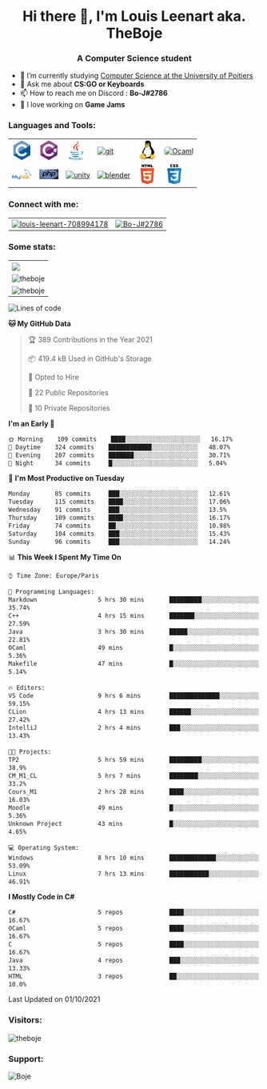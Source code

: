 <h1 align="center">Hi there 👋, I'm Louis Leenart aka. TheBoje</h1>
<h3 align="center">A Computer Science student</h3>

- 🔭 I’m currently studying [Computer Science at the University of Poitiers](http://formations.univ-poitiers.fr/fr/index/autre-diplome-niveau-master-AM/autre-diplome-niveau-master-AM/cmi-informatique-JD2XQGVY.html)
- 💬 Ask me about **CS:GO or Keyboards** <!-- TODO Ajouter un svg d'ergodox -->
- 📫 How to reach me on Discord : **Bo-J#2786**
- 🎯 I love working on **Game Jams**

<h3 align="left">Languages and Tools:</h3>
<p align="center"> 
  <table align="center">
    <tr>
      <td><a href="https://www.cprogramming.com/" target="_blank"> <img src="https://raw.githubusercontent.com/devicons/devicon/master/icons/c/c-original.svg" alt="c" width="40" height="40"/> </a> 
      <td><a href="https://www.w3schools.com/cs/" target="_blank"> <img src="https://raw.githubusercontent.com/devicons/devicon/master/icons/csharp/csharp-original.svg" alt="csharp" width="40" height="40"/> </a> 
      <td><a href="https://www.java.com" target="_blank"> <img src="https://raw.githubusercontent.com/devicons/devicon/master/icons/java/java-original.svg" alt="java" width="40" height="40"/> </a> 
      <td><a href="https://git-scm.com/" target="_blank"> <img src="https://www.vectorlogo.zone/logos/git-scm/git-scm-icon.svg" alt="git" width="40" height="40"/> </a>
      <td><a href="https://www.linux.org/" target="_blank"> <img src="https://raw.githubusercontent.com/devicons/devicon/master/icons/linux/linux-original.svg" alt="linux" width="40" height="40"/> </a> 
      <td><a href="" target="_blank"> <img src="https://ocaml.org/img/OCaml_Sticker.svg" alt="Ocaml" width="40" height="40" style="border-radius: 5px;"/> </a>
    <tr>
      <td><a href="https://www.mysql.com/" target="_blank"> <img src="https://raw.githubusercontent.com/devicons/devicon/master/icons/mysql/mysql-original-wordmark.svg" alt="mysql" width="40" height="40"/> </a>
      <td><a href="https://www.php.net" target="_blank"> <img src="https://raw.githubusercontent.com/devicons/devicon/master/icons/php/php-original.svg" alt="php" width="40" height="40"/> </a>
      <td><a href="https://unity.com/" target="_blank"> <img src="https://www.vectorlogo.zone/logos/unity3d/unity3d-icon.svg" alt="unity" width="40" height="40"/> </a>
      <td><a href="https://www.blender.org/" target="_blank"> <img src="https://download.blender.org/branding/community/blender_community_badge_white.svg" alt="blender" width="40" height="40"/> </a> 
      <td><a href="https://www.w3.org/html/" target="_blank"> <img src="https://raw.githubusercontent.com/devicons/devicon/master/icons/html5/html5-original-wordmark.svg" alt="html5" width="40" height="40"/> </a>
      <td><a href="https://www.w3schools.com/css/" target="_blank"> <img src="https://raw.githubusercontent.com/devicons/devicon/master/icons/css3/css3-original-wordmark.svg" alt="css3" width="40" height="40"/> </a>  
  </table>
  
</p>

<h3 align="left">Connect with me:</h3>
<p align="left">
  <table align="center">
    <tr>
      <td><a href="https://linkedin.com/in/louis-leenart-708994178" target="blank"><img align="center" src="https://cdn.jsdelivr.net/npm/simple-icons@3.0.1/icons/linkedin.svg" alt="louis-leenart-708994178" height="40" width="40"/></a>
      <td><a href="https://discord.gg/Bo-J#2786" target="blank"><img align="center" src="https://cdn.jsdelivr.net/npm/simple-icons@3.0.1/icons/discord.svg" alt="Bo-J#2786" height="40" width="40"/></a> 
  </table>
</p>

<h3 align="left">Some stats:</h3>
<p align="center">
  <table align="center">
    <tr><td><img align="center" src="https://github-readme-stats.vercel.app/api?username=TheBoje&show_icons=true&theme=dark&count_private=true" />
    <tr><td><img align="center" src="https://github-readme-streak-stats.herokuapp.com/?user=theboje&theme=dark&count_private=true&" alt="theboje" />
    <tr><td><img align="center" src="https://github-readme-stats.vercel.app/api/wakatime?username=Bo_J&theme=dark" alt="theboje" />
  </table>
</p>

<!--START_SECTION:waka-->
![Lines of code](https://img.shields.io/badge/From%20Hello%20World%20I%27ve%20Written-576802%20lines%20of%20code-blue)

**🐱 My GitHub Data** 

> 🏆 389 Contributions in the Year 2021
 > 
> 📦 419.4 kB Used in GitHub's Storage 
 > 
> 💼 Opted to Hire
 > 
> 📜 22 Public Repositories 
 > 
> 🔑 10 Private Repositories  
 > 
**I'm an Early 🐤** 

```text
🌞 Morning    109 commits    ████░░░░░░░░░░░░░░░░░░░░░   16.17% 
🌆 Daytime    324 commits    ████████████░░░░░░░░░░░░░   48.07% 
🌃 Evening    207 commits    ███████░░░░░░░░░░░░░░░░░░   30.71% 
🌙 Night      34 commits     █░░░░░░░░░░░░░░░░░░░░░░░░   5.04%

```
📅 **I'm Most Productive on Tuesday** 

```text
Monday       85 commits     ███░░░░░░░░░░░░░░░░░░░░░░   12.61% 
Tuesday      115 commits    ████░░░░░░░░░░░░░░░░░░░░░   17.06% 
Wednesday    91 commits     ███░░░░░░░░░░░░░░░░░░░░░░   13.5% 
Thursday     109 commits    ████░░░░░░░░░░░░░░░░░░░░░   16.17% 
Friday       74 commits     ██░░░░░░░░░░░░░░░░░░░░░░░   10.98% 
Saturday     104 commits    ███░░░░░░░░░░░░░░░░░░░░░░   15.43% 
Sunday       96 commits     ███░░░░░░░░░░░░░░░░░░░░░░   14.24%

```


📊 **This Week I Spent My Time On** 

```text
⌚︎ Time Zone: Europe/Paris

💬 Programming Languages: 
Markdown                 5 hrs 30 mins       █████████░░░░░░░░░░░░░░░░   35.74% 
C++                      4 hrs 15 mins       ███████░░░░░░░░░░░░░░░░░░   27.59% 
Java                     3 hrs 30 mins       █████░░░░░░░░░░░░░░░░░░░░   22.81% 
OCaml                    49 mins             █░░░░░░░░░░░░░░░░░░░░░░░░   5.36% 
Makefile                 47 mins             █░░░░░░░░░░░░░░░░░░░░░░░░   5.14%

🔥 Editors: 
VS Code                  9 hrs 6 mins        ██████████████░░░░░░░░░░░   59.15% 
CLion                    4 hrs 13 mins       ██████░░░░░░░░░░░░░░░░░░░   27.42% 
IntelliJ                 2 hrs 4 mins        ███░░░░░░░░░░░░░░░░░░░░░░   13.43%

🐱‍💻 Projects: 
TP2                      5 hrs 59 mins       █████████░░░░░░░░░░░░░░░░   38.9% 
CM_M1_CL                 5 hrs 7 mins        ████████░░░░░░░░░░░░░░░░░   33.2% 
Cours_M1                 2 hrs 28 mins       ████░░░░░░░░░░░░░░░░░░░░░   16.03% 
Moodle                   49 mins             █░░░░░░░░░░░░░░░░░░░░░░░░   5.36% 
Unknown Project          43 mins             █░░░░░░░░░░░░░░░░░░░░░░░░   4.65%

💻 Operating System: 
Windows                  8 hrs 10 mins       █████████████░░░░░░░░░░░░   53.09% 
Linux                    7 hrs 13 mins       ███████████░░░░░░░░░░░░░░   46.91%

```

**I Mostly Code in C#** 

```text
C#                       5 repos             ████░░░░░░░░░░░░░░░░░░░░░   16.67% 
OCaml                    5 repos             ████░░░░░░░░░░░░░░░░░░░░░   16.67% 
C                        5 repos             ████░░░░░░░░░░░░░░░░░░░░░   16.67% 
Java                     4 repos             ███░░░░░░░░░░░░░░░░░░░░░░   13.33% 
HTML                     3 repos             ██░░░░░░░░░░░░░░░░░░░░░░░   10.0%

```



 Last Updated on 01/10/2021
<!--END_SECTION:waka-->

<h3 align="left">Visitors:</h3>
<p><img align="center" src="https://visitor-badge.glitch.me/badge?page_id=TheBoje" alt="theboje" /></p>

<h3 align="left">Support:</h3>
<p><a href="https://www.buymeacoffee.com/Boje"> <img align="left" src="https://cdn.buymeacoffee.com/buttons/v2/default-yellow.png" height="50" width="210" alt="Boje" /></a></p>